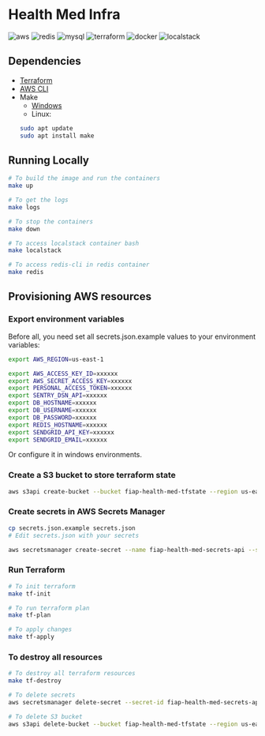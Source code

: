 # Health Med Infra
![aws](https://img.shields.io/badge/Amazon_AWS-FF9900?style=for-the-badge&logo=amazonwebservices&logoColor=white)
![redis](https://img.shields.io/badge/Redis-DC382D?style=for-the-badge&logo=redis&logoColor=white)
![mysql](https://img.shields.io/badge/MySQL-4479A1?style=for-the-badge&logo=mysql&logoColor=white)
![terraform](https://img.shields.io/badge/Terraform-7B42BC?style=for-the-badge&logo=terraform&logoColor=white)
![docker](https://img.shields.io/badge/Docker-2496ED?style=for-the-badge&logo=docker&logoColor=white)
![localstack](https://img.shields.io/badge/Localstack-3C3C3C?style=for-the-badge&logo=localstack&logoColor=white)


## Dependencies
- [Terraform](https://developer.hashicorp.com/terraform/install?product_intent=terraform)
- [AWS CLI](https://docs.aws.amazon.com/cli/latest/userguide/install-cliv2.html)
- Make
  - [Windows](https://gnuwin32.sourceforge.net/packages/make.htm)
  - Linux:
  ```bash
  sudo apt update
  sudo apt install make

## Running Locally
```bash
# To build the image and run the containers
make up

# To get the logs
make logs

# To stop the containers
make down

# To access localstack container bash
make localstack

# To access redis-cli in redis container
make redis
```

## Provisioning AWS resources

### Export environment variables
Before all, you need set all secrets.json.example values to your environment variables:
```bash
export AWS_REGION=us-east-1

export AWS_ACCESS_KEY_ID=xxxxxx
export AWS_SECRET_ACCESS_KEY=xxxxxx
export PERSONAL_ACCESS_TOKEN=xxxxxx
export SENTRY_DSN_API=xxxxxx
export DB_HOSTNAME=xxxxxx
export DB_USERNAME=xxxxxx
export DB_PASSWORD=xxxxxx
export REDIS_HOSTNAME=xxxxxx
export SENDGRID_API_KEY=xxxxxx
export SENDGRID_EMAIL=xxxxxx

```
Or configure it in windows environments.


### Create a S3 bucket to store terraform state
```bash
aws s3api create-bucket --bucket fiap-health-med-tfstate --region us-east-1
```

### Create secrets in AWS Secrets Manager
```bash
cp secrets.json.example secrets.json
# Edit secrets.json with your secrets

aws secretsmanager create-secret --name fiap-health-med-secrets-api --secret-string file://secrets.json
```

### Run Terraform
```bash
# To init terraform
make tf-init

# To run terraform plan
make tf-plan

# To apply changes
make tf-apply
```

### To destroy all resources
```bash
# To destroy all terraform resources
make tf-destroy

# To delete secrets
aws secretsmanager delete-secret --secret-id fiap-health-med-secrets-api --force-delete-without-recovery

# To delete S3 bucket
aws s3api delete-bucket --bucket fiap-health-med-tfstate --region us-east-1
```
